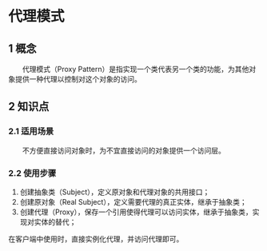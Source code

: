 # 代理模式

## 1 概念

&emsp;&emsp;代理模式（Proxy Pattern）是指实现一个类代表另一个类的功能，为其他对象提供一种代理以控制对这个对象的访问。

## 2 知识点

### 2.1 适用场景

&emsp;&emsp;不方便直接访问对象时，为不宜直接访问的对象提供一个访问层。

### 2.2 使用步骤

1. 创建抽象类（Subject），定义原对象和代理对象的共用接口；
2. 创建原对象（Real Subject），定义需要代理的真正实体，继承于抽象类；
3. 创建代理（Proxy），保存一个引用使得代理可以访问实体，继承于抽象类，实现对实体的替代；

在客户端中使用时，直接实例化代理，并访问代理即可。